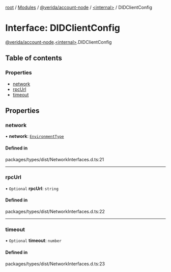 [root](../README.md) / [Modules](../modules.md) / [@verida/account-node](../modules/verida_account_node.md) / [<internal\>](../modules/verida_account_node._internal_.md) / DIDClientConfig

# Interface: DIDClientConfig

[@verida/account-node](../modules/verida_account_node.md).[<internal\>](../modules/verida_account_node._internal_.md).DIDClientConfig

## Table of contents

### Properties

- [network](verida_account_node._internal_.DIDClientConfig.md#network)
- [rpcUrl](verida_account_node._internal_.DIDClientConfig.md#rpcurl)
- [timeout](verida_account_node._internal_.DIDClientConfig.md#timeout)

## Properties

### network

• **network**: [`EnvironmentType`](../enums/verida_account_node._internal_.EnvironmentType.md)

#### Defined in

packages/types/dist/NetworkInterfaces.d.ts:21

___

### rpcUrl

• `Optional` **rpcUrl**: `string`

#### Defined in

packages/types/dist/NetworkInterfaces.d.ts:22

___

### timeout

• `Optional` **timeout**: `number`

#### Defined in

packages/types/dist/NetworkInterfaces.d.ts:23
